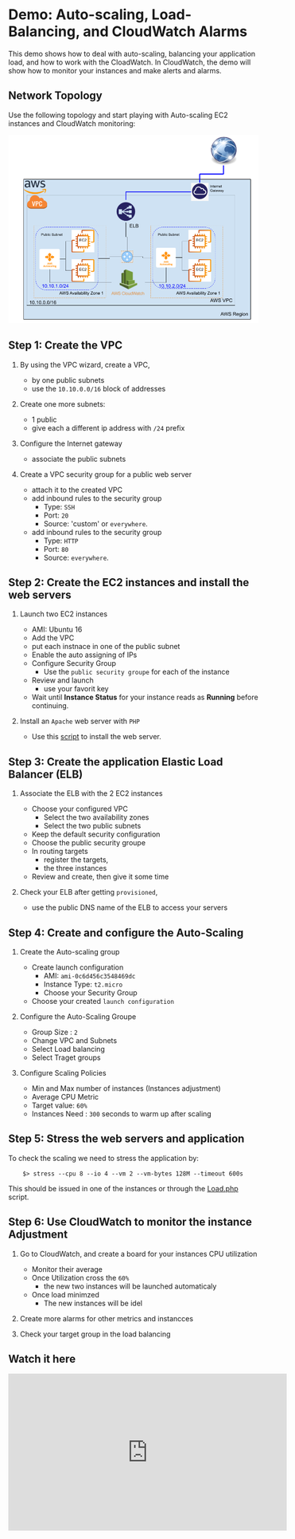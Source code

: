# Demo: Auto-scaling, Load-Balancing, and CloudWatch Alarms


This demo shows how to deal with auto-scaling, balancing your application load, and how to work with the CloadWatch. In CloudWatch, the demo will show how to monitor your instances and make alerts and alarms.


## Network Topology

Use the following topology and start playing with Auto-scaling EC2 instances and CloudWatch monitoring:

![](Autoscal.png)



## Step 1: Create the VPC

1. By using the VPC wizard, create a VPC,
	- by one public subnets
	- use the `10.10.0.0/16` block of addresses
2. Create one more subnets:
	- 1 public
	- give each a different ip address with `/24` prefix
3. Configure the Internet gateway
	- associate the public subnets

4. Create a VPC security group for a public web server
	- attach it to the created VPC
	- add inbound rules to the security group
		- Type: `SSH`
		- Port: `20`
		- Source: 'custom' or `everywhere`. 
	- add inbound rules to the security group
		- Type: `HTTP`
		- Port: `80`
		- Source: `everywhere`. 



## Step 2: Create the EC2 instances and install the web servers

1. Launch two EC2 instances
	- AMI: Ubuntu 16 
	- Add the VPC
	- put each instnace in one of the public subnet
	- Enable the auto assigning of IPs
	- Configure Security Group
		- Use the `public security groupe` for each of the instance
	- Review and launch
		- use your favorit key
	- Wait until **Instance Status** for your instance reads as **Running** before continuing. 

2. Install an `Apache` web server with `PHP`
	- Use this [script](https://raw.githubusercontent.com/AbdallahCoptan/HandsOn/master/AWS/docs/Codes/AutoscalScript.sh) to install the web server.
 

## Step 3: Create the application Elastic Load Balancer (ELB)


1. Associate the ELB with the 2 EC2 instances
	- Choose your configured VPC
		- Select the two availability zones
		- Select the two public subnets
	- Keep the default security configuration
	- Choose the public security groupe 
	- In routing targets
		- register the targets,
		- the three instances
	- Review and create, then give it some time 

2. Check your ELB after getting `provisioned`,
	- use the public DNS name of the ELB to access your servers


## Step 4: Create and configure the Auto-Scaling 

1. Create the Auto-scaling group
	- Create launch configuration 
		- AMI: `ami-0c6d456c3548469dc`
		- Instance Type: `t2.micro`
		- Choose your Security Group
	- Choose your created `launch configuration`

2. Configure the Auto-Scaling Groupe
	- Group Size : `2`
	- Change VPC and Subnets
	- Select Load balancing
	- Select Traget groups

3. Configure Scaling Policies
	- Min and Max number of instances (Instances adjustment)
	- Average CPU Metric
	- Target value: `60%`
	- Instances Need : `300` seconds to warm up after scaling




## Step 5: Stress the web servers and application

To check the scaling we need to stress the application by:


		$> stress --cpu 8 --io 4 --vm 2 --vm-bytes 128M --timeout 600s


This should be issued in one of the instances or through the [Load.php](https://raw.githubusercontent.com/AbdallahCoptan/HandsOn/master/AWS/docs/Codes/Load.php) script.




## Step 6: Use CloudWatch to monitor the instance Adjustment


1. Go to CloudWatch, and create a board for your instances CPU utilization
	- Monitor their average
	- Once Utilization cross the `60%` 
		- the new two instances will be launched automaticaly
	- Once load minimzed 
		- The new instances will be idel

2. Create more alarms for other metrics and instancces

3. Check your target group in the load balancing



## Watch it here



<iframe width="560" height="315" src="https://www.youtube.com/embed/eV6uLzwS6H0" frameborder="0" allow="accelerometer; autoplay; clipboard-write; encrypted-media; gyroscope; picture-in-picture" allowfullscreen></iframe>

